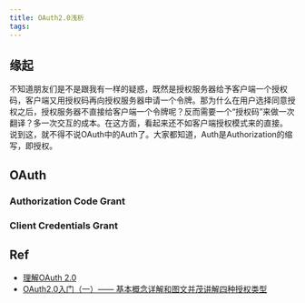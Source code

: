 ```yaml
---
title: OAuth2.0浅析
tags:
---
```

## 缘起
不知道朋友们是不是跟我有一样的疑惑，既然是授权服务器给予客户端一个授权码，客户端又用授权码再向授权服务器申请一个令牌。那为什么在用户选择同意授权之后，授权服务器不直接给客户端一个令牌呢？反而需要一个“授权码”来做一次翻译？多一次交互的成本。在这方面，看起来还不如客户端授权模式来的直接。
说到这，就不得不说OAuth中的Auth了。大家都知道，Auth是Authorization的缩写，即授权。

<!--more-->
## OAuth
### Authorization Code Grant
### Client Credentials Grant
## Ref
- [理解OAuth 2.0](https://www.ruanyifeng.com/blog/2014/05/oauth_2_0.html)
- [OAuth2.0入门（一）—— 基本概念详解和图文并茂讲解四种授权类型](https://blog.csdn.net/qq_37771475/article/details/103288957)
